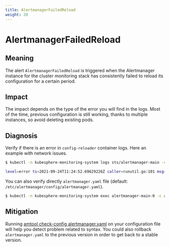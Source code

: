 ```yaml
---
title: AlertmanagerFailedReload
weight: 20
---
```


# AlertmanagerFailedReload

## Meaning

The alert `AlertmanagerFailedReload` is triggered when the Alertmanager instance
for the cluster monitoring stack has consistently failed to reload its
configuration for a certain period.

## Impact

The impact depends on the type of the error you will find in the logs.
Most of the time, previous configuration is still working, thanks to multiple instances, so avoid deleting existing pods.

## Diagnosis

Verify if there is an error in `config-reloader` container logs.
Here an example with network issues.

```bash
$ kubectl -n kubesphere-monitoring-system logs sts/alertmanager-main -c config-reloader

level=error ts=2021-09-24T11:24:52.69629226Z caller=runutil.go:101 msg="function failed. Retrying in next tick" err="trigger reload: reload request failed: Post \"http://localhost:9093/alertmanager/-/reload\": dial tcp [::1]:9093: connect: connection refused"
```

You can also verify directly `alertmanager.yaml` file (default: `/etc/alertmanager/config/alertmanager.yaml`).

```bash
$ kubectl -n kubesphere-monitoring-system exec alertmanager-main-0 -c alertmanager -- amtool check-config /etc/alertmanager/config/alertmanager.yaml
```

## Mitigation

Running [amtool check-config alertmanager.yaml](https://github.com/prometheus/alertmanager#amtool) on your configuration file will help you detect problem related to syntax.
You could also rollback `alertmanager.yaml` to the previous version in order to get back to a stable version. 
